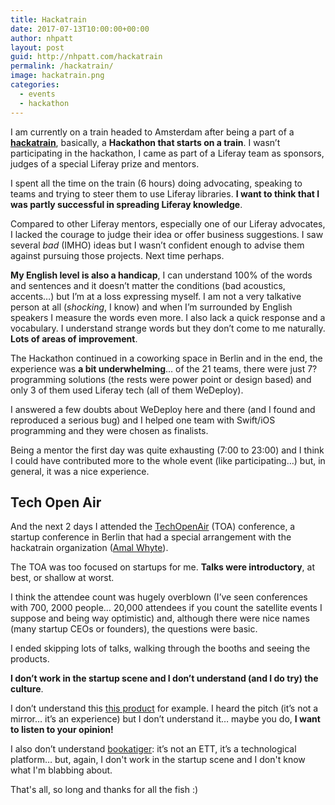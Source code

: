 ```yaml
---
title: Hackatrain
date: 2017-07-13T10:00:00+00:00
author: nhpatt
layout: post
guid: http://nhpatt.com/hackatrain
permalink: /hackatrain/
image: hackatrain.png
categories:
  - events
  - hackathon
---
```


I am currently on a train headed to Amsterdam after being a part of a [**hackatrain**](http://hackatrain.nl/), basically, a **Hackathon that starts on a train**. 
I wasn’t participating in the hackathon, I came as part of a Liferay team as sponsors, judges of a special Liferay prize and mentors.

I spent all the time on the train (6 hours) doing advocating, speaking to teams and trying to steer them to use Liferay libraries. 
**I want to think that I was partly successful in spreading Liferay knowledge**.

Compared to other Liferay mentors, especially one of our Liferay advocates, I lacked the courage to judge their idea or offer business suggestions. 
I saw several *bad* (IMHO) ideas but I wasn’t confident enough to advise them against pursuing those projects. Next time perhaps.

**My English level is also a handicap**, I can understand 100% of the words and sentences and it doesn’t matter the conditions (bad acoustics, accents…) but I’m at a loss expressing myself. 
I am not a very talkative person at all (*shocking*, I know) and when I’m surrounded by English speakers I measure the words even more. 
I also lack a quick response and a vocabulary. I understand strange words but they don’t come to me naturally. **Lots of areas of improvement**.

The Hackathon continued in a coworking space in Berlin and in the end, the experience was **a bit underwhelming**… of the 21 teams, there were just 7? programming solutions (the rests were power point or design based) and only 3 of them used Liferay tech (all of them WeDeploy).

I answered a few doubts about WeDeploy here and there (and I found and reproduced a serious bug) and I helped one team with Swift/iOS programming and they were chosen as finalists.

Being a mentor the first day was quite exhausting (7:00 to 23:00) and I think I could have contributed more to the whole event (like participating…) but, in general, it was a nice experience.

## Tech Open Air

And the next 2 days I attended the [TechOpenAir](https://toa.berlin/) (TOA) conference, a startup conference in Berlin that had a special arrangement with the hackatrain organization ([Amal Whyte](https://twitter.com/amalwhyte)).

The TOA was too focused on startups for me. **Talks were introductory**, at best, or shallow at worst.

I think the attendee count was hugely overblown (I’ve seen conferences with 700, 2000 people… 20,000 attendees if you count the satellite events I suppose and being way optimistic) and, although there were nice names (many startup CEOs or founders), the questions were basic.

I ended skipping lots of talks, walking through the booths and seeing the products.

**I don’t work in the startup scene and I don’t understand (and I do try) the culture**.

I don’t understand this [this product](https://www.indiegogo.com/projects/caia-a-robot-that-fills-your-home-with-sunshine-solar#/) for example. I heard the pitch (it’s not a mirror… it’s an experience) but I don’t understand it… maybe you do, **I want to listen to your opinion!**

I also don’t understand [bookatiger](https://www.bookatiger.com/): it’s not an ETT, it’s a technological platform… but, again, I don't work in the startup scene and I don't know what I'm blabbing about.

That's all, so long and thanks for all the fish :)